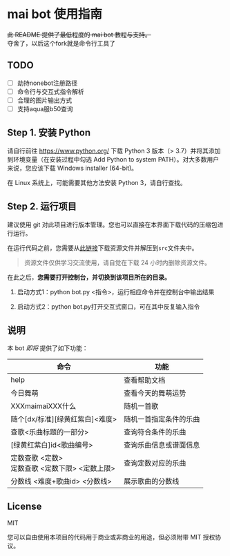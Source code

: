 # mai bot 使用指南

~~此 README 提供了最低程度的 mai bot 教程与支持。~~  
夺舍了，以后这个fork就是命令行工具了

## TODO
* [ ] 劫持nonebot注册路径
* [ ] 命令行与交互式指令解析
* [ ] 合理的图片输出方式
* [ ] 支持aqua服b50查询

## Step 1. 安装 Python

请自行前往 https://www.python.org/ 下载 Python 3 版本（> 3.7）并将其添加到环境变量（在安装过程中勾选 Add Python to system PATH）。对大多数用户来说，您应该下载 Windows installer (64-bit)。

在 Linux 系统上，可能需要其他方法安装 Python 3，请自行查找。

## Step 2. 运行项目

建议使用 git 对此项目进行版本管理。您也可以直接在本界面下载代码的压缩包进行运行。

在运行代码之前，您需要从[此链接](https://www.diving-fish.com/maibot/static.zip)下载资源文件并解压到`src`文件夹中。

> 资源文件仅供学习交流使用，请自觉在下载 24 小时内删除资源文件。

在此之后，**您需要打开控制台，并切换到该项目所在的目录。**

1. 启动方式1：python bot.py <指令>，运行相应命令并在控制台中输出结果

1. 启动方式2：python bot.py打开交互式窗口，可在其中反复输入指令

## 说明

本 bot _即将_ 提供了如下功能：

命令 | 功能
--- | ---
help | 查看帮助文档
今日舞萌 | 查看今天的舞萌运势
XXXmaimaiXXX什么 | 随机一首歌
随个[dx/标准][绿黄红紫白]<难度> | 随机一首指定条件的乐曲
查歌<乐曲标题的一部分> | 查询符合条件的乐曲
[绿黄红紫白]id<歌曲编号> | 查询乐曲信息或谱面信息
定数查歌 <定数> <br> 定数查歌 <定数下限> <定数上限> |  查询定数对应的乐曲
分数线 <难度+歌曲id> <分数线> | 展示歌曲的分数线

## License

MIT

您可以自由使用本项目的代码用于商业或非商业的用途，但必须附带 MIT 授权协议。
